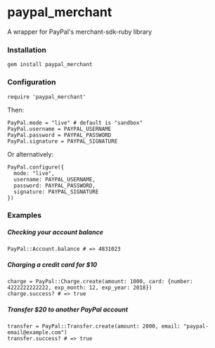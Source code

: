 # paypal_merchant 

A wrapper for PayPal's merchant-sdk-ruby library


### Installation

    gem install paypal_merchant


### Configuration
  
    require 'paypal_merchant'

Then:

    PayPal.mode = "live" # default is "sandbox"
    PayPal.username = PAYPAL_USERNAME
    PayPal.password = PAYPAL_PASSWORD
    PayPal.signature = PAYPAL_SIGNATURE

Or alternatively:

    PayPal.configure({
      mode: "live", 
      username: PAYPAL_USERNAME, 
      password: PAYPAL_PASSWORD,
      signature: PAYPAL_SIGNATURE
    })


### Examples

##### Checking your account balance
    PayPal::Account.balance # => 4831023

##### Charging a credit card for $10
    charge = PayPal::Charge.create(amount: 1000, card: {number: 4222222222222, exp_month: 12, exp_year: 2018})
    charge.success? # => true

##### Transfer $20 to another PayPal account
    transfer = PayPal::Transfer.create(amount: 2000, email: "paypal-email@example.com")
    transfer.success? # => true

